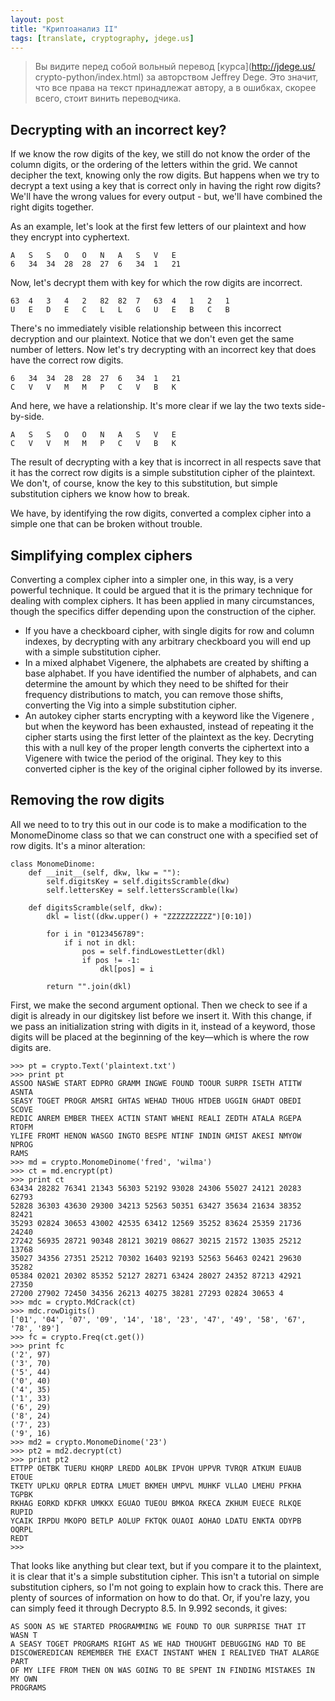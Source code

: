 ```yaml
---
layout: post
title: "Криптоанализ II"
tags: [translate, cryptography, jdege.us]
---
```

> Вы видите перед собой вольный перевод [курса](http://jdege.us/
> crypto-python/index.html) за авторством Jeffrey Dege.
> Это значит, что все права на текст принадлежат автору, а в ошибках,
> скорее всего, стоит винить переводчика.

Decrypting with an incorrect key?
---------------------------------

If we know the row digits of the key, we still do not know the order of the column digits, or the ordering of the letters within the grid. We cannot decipher the text, knowing only the row digits. But happens when we try to decrypt a text using a key that is correct only in having the right row digits? We'll have the wrong values for every output - but, we'll have combined the right digits together.

As an example, let's look at the first few letters of our plaintext and how they encrypt into cyphertext.

    A	S	S	O	O	N	A	S	V	E
    6	34	34	28	28	27	6	34	1	21

Now, let's decrypt them with key for which the row digits are incorrect.

    63	4	3	4	2	82	82	7	63	4	1	2	1
    U	E	D	E	C	L	L	G	U	E	B	C	B

There's no immediately visible relationship between this incorrect decryption and our plaintext. Notice that we don't even get the same number of letters. Now let's try decrypting with an incorrect key that does have the correct row digits.

    6	34	34	28	28	27	6	34	1	21
    C	V	V	M	M	P	C	V	B	K

And here, we have a relationship. It's more clear if we lay the two texts side-by-side.

    A	S	S	O	O	N	A	S	V	E
    C	V	V	M	M	P	C	V	B	K

The result of decrypting with a key that is incorrect in all respects save that it has the correct row digits is a simple substitution cipher of the plaintext. We don't, of course, know the key to this substitution, but simple substitution ciphers we know how to break.

We have, by identifying the row digits, converted a complex cipher into a simple one that can be broken without trouble.

Simplifying complex ciphers
---------------------------

Converting a complex cipher into a simpler one, in this way, is a 
very powerful technique. It could be argued that it is the primary technique for 
dealing with complex ciphers. It has been applied in many circumstances, though the 
specifics differ depending upon the construction of the cipher.

* If you have a checkboard cipher, with single digits for row and column 
  indexes, by decrypting with any arbitrary checkboard you will end up with a simple 
  substitution cipher.
* In a mixed alphabet Vigenere, the alphabets are created by 
  shifting a base alphabet. If you have identified the number of alphabets, and 
  can determine the amount by which they need to be shifted for their frequency distributions 
  to match, you can remove those shifts, converting the Vig into a simple 
  substitution cipher.
* An autokey cipher starts encrypting with a keyword like the Vigenere
  , but when the keyword has been exhausted, instead of repeating it the cipher 
  starts using the first letter of the plaintext as the key. Decryting this with 
  a null key of the proper length converts the ciphertext into a Vigenere with twice 
  the period of the original. They key to this converted cipher is the key 
  of the original cipher followed by its inverse. 

Removing the row digits
-----------------------

All we need to to try this out in our code is to make a 
modification to the MonomeDinome class so that we can construct one with a specified set 
of row digits. It's a minor alteration:

    class MonomeDinome:
        def __init__(self, dkw, lkw = ""):
            self.digitsKey = self.digitsScramble(dkw)
            self.lettersKey = self.lettersScramble(lkw)

        def digitsScramble(self, dkw):
            dkl = list((dkw.upper() + "ZZZZZZZZZZ")[0:10])
        
            for i in "0123456789":
                if i not in dkl:
                    pos = self.findLowestLetter(dkl)
                    if pos != -1:
                        dkl[pos] = i
        
            return "".join(dkl)

First, we make the second argument optional. Then we check to see if 
a digit is already in our digitskey list before we insert it. With this 
change, if we pass an initialization string with digits in it, instead of 
a keyword, those digits will be placed at the beginning of the key—which is 
where the row digits are.

    >>> pt = crypto.Text('plaintext.txt')
    >>> print pt
    ASSOO NASWE START EDPRO GRAMM INGWE FOUND TOOUR SURPR ISETH ATITW ASNTA
    SEASY TOGET PROGR AMSRI GHTAS WEHAD THOUG HTDEB UGGIN GHADT OBEDI SCOVE
    REDIC ANREM EMBER THEEX ACTIN STANT WHENI REALI ZEDTH ATALA RGEPA RTOFM
    YLIFE FROMT HENON WASGO INGTO BESPE NTINF INDIN GMIST AKESI NMYOW NPROG
    RAMS
    >>> md = crypto.MonomeDinome('fred', 'wilma')
    >>> ct = md.encrypt(pt)
    >>> print ct
    63434 28282 76341 21343 56303 52192 93028 24306 55027 24121 20283 62793
    52828 36303 43630 29300 34213 52563 50351 63427 35634 21634 38352 82421
    35293 02824 30653 43002 42535 63412 12569 35252 83624 25359 21736 24240
    27242 56935 28721 90348 28121 30219 08627 30215 21572 13035 25212 13768
    35027 34356 27351 25212 70302 16403 92193 52563 56463 02421 29630 35282
    05384 02021 20302 85352 52127 28271 63424 28027 24352 87213 42921 27350
    27200 27902 72450 34356 26213 40275 38281 27293 02824 30653 4
    >>> mdc = crypto.MdCrack(ct)
    >>> mdc.rowDigits()
    ['01', '04', '07', '09', '14', '18', '23', '47', '49', '58', '67', '78', '89']
    >>> fc = crypto.Freq(ct.get())
    >>> print fc
    ('2', 97)
    ('3', 70)
    ('5', 44)
    ('0', 40)
    ('4', 35)
    ('1', 33)
    ('6', 29)
    ('8', 24)
    ('7', 23)
    ('9', 16)
    >>> md2 = crypto.MonomeDinome('23')
    >>> pt2 = md2.decrypt(ct)
    >>> print pt2
    ETTPP OETBK TUERU KHQRP LREDD AOLBK IPVOH UPPVR TVRQR ATKUM EUAUB ETOUE
    TKETY UPLKU QRPLR EDTRA LMUET BKMEH UMPVL MUHKF VLLAO LMEHU PFKHA TGPBK
    RKHAG EORKD KDFKR UMKKX EGUAO TUEOU BMKOA RKECA ZKHUM EUECE RLKQE RUPID
    YCAIK IRPDU MKOPO BETLP AOLUP FKTQK OUAOI AOHAO LDATU ENKTA ODYPB OQRPL
    REDT
    >>>

That looks like anything but clear text, but if you compare it to the 
plaintext, it is clear that it's a simple substitution cipher. This 
isn't a tutorial on simple substitution ciphers, so I'm not 
going to explain how to crack this. There are plenty of sources of information 
on how to do that. Or, if you're lazy, you 
can simply feed it through Decrypto 8.5. In 9.992 seconds, it gives:

    AS SOON AS WE STARTED PROGRAMMING WE FOUND TO OUR SURPRISE THAT IT WASN T
    A SEASY TOGET PROGRAMS RIGHT AS WE HAD THOUGHT DEBUGGING HAD TO BE
    DISCOWEREDICAN REMEMBER THE EXACT INSTANT WHEN I REALIVED THAT ALARGE PART
    OF MY LIFE FROM THEN ON WAS GOING TO BE SPENT IN FINDING MISTAKES IN MY OWN
    PROGRAMS            
            

